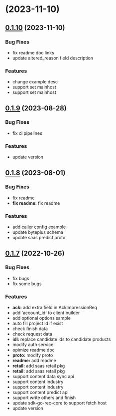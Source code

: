 # [](https://github.com/byteplus-sdk/byteplus-sdk-go-rec/compare/v0.1.10...v) (2023-11-10)



## [0.1.10](https://github.com/byteplus-sdk/byteplus-sdk-go-rec/compare/v0.1.9...v0.1.10) (2023-11-10)


### Bug Fixes

* fix readme doc links 
* update altered_reason field description 


### Features

* change example desc 
* support set mainhost 
* support set mainhost 



## [0.1.9](https://github.com/byteplus-sdk/byteplus-sdk-go-rec/compare/v0.1.8...v0.1.9) (2023-08-28)


### Bug Fixes

* fix ci pipelines 


### Features

* update version 



## [0.1.8](https://github.com/byteplus-sdk/byteplus-sdk-go-rec/compare/v0.1.7...v0.1.8) (2023-08-01)


### Bug Fixes

* fix readme 
* **fix readme:** fix readme 


### Features

* add caller config example 
* update byteplus schema 
* update saas predict proto 



## [0.1.7](https://github.com/byteplus-sdk/byteplus-sdk-go-rec/compare/v0.1.6...v0.1.7) (2022-10-26)


### Bug Fixes

* fix bugs 
* fix some bugs 


### Features

* **ack:** add extra field in AckImpressionReq 
* add 'account_id' to client builder 
* add optional options sample 
* auto fill project id if exist 
* check finish data 
* check request data 
* **idl:** replace candidate ids to candidate products 
* modify auth service 
* opimize readme doc 
* **proto:** modify proto 
* **readme:** add readme 
* **retail:** add saas retail pkg 
* **retail:** add saas retail pkg 
* support content data sync api 
* support content industry 
* support content industry 
* support content predict api 
* support write others and finish 
* update sdk-go-rec-core to support fetch host 
* update version 



